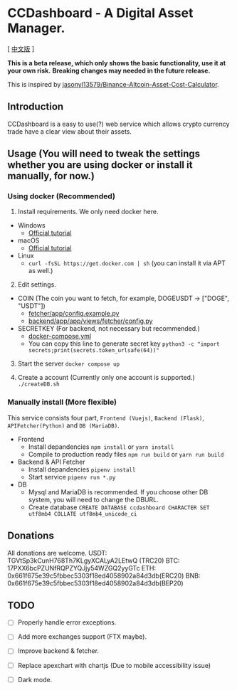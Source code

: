 CCDashboard - A Digital Asset Manager.
===
[ [中文版](https://github.com/racterub/ccdashboard/blob/master/READMEzhtw.md) ]

**This is a beta release, which only shows the basic functionality, use it at your own risk.**
**Breaking changes may needed in the future release.**

This is inspired by [jasonyl13579/Binance-Altcoin-Asset-Cost-Calculator](https://github.com/jasonyl13579/Binance-Altcoin-Asset-Cost-Calculator).

## Introduction
CCDashboard is a easy to use(?) web service which allows crypto currency trade have a clear view about their assets.

## Usage (You will need to tweak the settings whether you are using docker or install it manually, for now.)
### Using docker (Recommended)
1. Install requirements.
We only need docker here.
- Windows
  - [Official tutorial](https://docs.docker.com/docker-for-windows/install/)
- macOS
  - [Official tutorial](https://docs.docker.com/docker-for-mac/install/)
- Linux
  - `curl -fsSL https://get.docker.com | sh` (you can install it via APT as well.)

2. Edit settings.
- COIN (The coin you want to fetch, for example, DOGEUSDT -> ["DOGE", "USDT"])
  - [fetcher/app/config.example.py](fetcher/app/config.example.py)
  - [backend/app/app/views/fetcher/config.py](backend/app/app/views/fetcher/config.py)
- SECRETKEY (For backend, not necessary but recommended.)
  - [docker-compose.yml](docker-compose.yml)
  - You can copy this line to generate secret key `python3 -c "import secrets;print(secrets.token_urlsafe(64))"`

3. Start the server
`docker compose up`

4. Create a account (Currently only one account is supported.)
`./createDB.sh`

### Manually install (More flexible)
This service consists four part, `Frontend (Vuejs)`, `Backend (Flask)`, `APIFetcher(Python)` and `DB (MariaDB)`.

- Frontend
  - Install depandencies `npm install` or `yarn install`
  - Compile to production ready files `npm run build` or `yarn run build`
- Backend & API Fetcher
  - Install depandencies `pipenv install`
  - Start service `pipenv run *.py`
- DB
  - Mysql and MariaDB is recommended. If you choose other DB system, you will need to change the DBURL.
  - Create database `CREATE DATABASE ccdashboard CHARACTER SET utf8mb4 COLLATE utf8mb4_unicode_ci`

## Donations
All donations are welcome.
USDT: TGVtSp3kCunH768Th7KLgyXCALyA2LEtwQ (TRC20)
BTC: 17PXX6bcPZUNfRQPZYQJjy54WZGQ2yyGTc
ETH: 0x661f675e39c5fbbec5303f18ed4058902a84d3db(ERC20)
BNB: 0x661f675e39c5fbbec5303f18ed4058902a84d3db(BEP20)

## TODO
- [ ] Properly handle error exceptions.
- [ ] Add more exchanges support (FTX maybe).
- [ ] Improve backend & fetcher.
- [ ] Replace apexchart with chartjs (Due to mobile accessibility issue)
- [ ] Dark mode.
 

